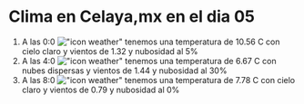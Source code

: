 # Clima en Celaya,mx en el dia 05

1. A las 0:0 !["icon weather"](http://openweathermap.org/img/w/01n.png) tenemos una temperatura de 10.56 C con cielo claro y  vientos de 1.32 y nubosidad al 5%
1. A las 4:0 !["icon weather"](http://openweathermap.org/img/w/03n.png) tenemos una temperatura de 6.67 C con nubes dispersas y  vientos de 1.44 y nubosidad al 30%
1. A las 8:0 !["icon weather"](http://openweathermap.org/img/w/01d.png) tenemos una temperatura de 7.78 C con cielo claro y  vientos de 0.79 y nubosidad al 0%

